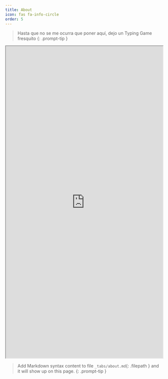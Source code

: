 ```yaml
---
title: About
icon: fas fa-info-circle
order: 5
---
```


> Hasta que no se me ocurra que poner aquí, dejo un Typing Game fresquito
{: .prompt-tip }

<iframe
  src="https://mdoradom.github.io/TypingGame/"
  style="width:100%; height:1000px;"
></iframe>

> Add Markdown syntax content to file `_tabs/about.md`{: .filepath } and it will show up on this page.
{: .prompt-tip }
